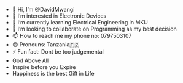 - 👋 Hi, I’m @DavidMwangi
- 👀 I’m interested in Electronic Devices
- 🌱 I’m currently learning Electrical Engineering in MKU
- 💞️ I’m looking to collaborate on Programming as my best decision
- 📫 How to reach me my phone no: 0797503107
- 😄 Pronouns: Tanzania🇹🇿
- ⚡ Fun fact: Dont be too judgemental
- God Above All
- Inspire before you Expire
- Happiness is the best Gift in Life
  
  
<!---
DavidMwangijr/DavidMwangijr is a ✨ special ✨ repository because its `README.md` (this file) appears on your GitHub profile.
You can click the Preview link to take a look at your changes.
--->
